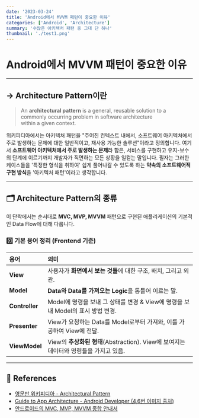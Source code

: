 ```yaml
---
date: '2023-03-24'
title: 'Android에서 MVVM 패턴이 중요한 이유'
categories: ['Android', 'Architecture']
summary: '수많은 아키텍처 패턴 중 그대 단 하나'
thumbnail: './test1.png'
---
```


# Android에서 MVVM 패턴이 중요한 이유
___

## → Architecture Pattern이란
>
> An **architectural pattern** is a general, reusable solution 
> to a commonly occurring problem in software architecture   
> within a given context.
>
위키피디아에서는 아키텍처 패턴을 "주어진 컨텍스트 내에서, 소프트웨어 아키텍처에서 주로 발생하는 문제에 대한 일반적이고, 재사용 가능한 솔루션"이라고 정의합니다. 
여기서 **소프트웨어 아키텍처에서 주로 발생하는 문제**라 함은, 서비스를 구현하고 유지-보수의 단계에 이르기까지 개발자가 직면하는 모든 상황을 일컫는 말입니다. 
필자는 그러한 케이스들을 '특정한 형식을 취하여' 쉽게 풀어나갈 수 있도록 하는 **약속의 소프트웨어적 구현 방식**을 '아키텍처 패턴'이라고 생각합니다.
___
## 🗂️ Architecture Pattern의 종류
이 단락에서는 순서대로 **MVC, MVP, MVVM** 패턴으로 구현된 애플리케이션의 기본적인 Data Flow에 대해 다룹니다.

### 0️⃣ 기본 용어 정리 (Frontend 기준)
| 용어           | 의미                                                                                  |
| :------------- | :------------------------------------------------------------------------------------ |
| **View**       | 사용자가 **화면에서 보는 것들**에 대한 구조, 배치, 그리고 외관.                       |
| **Model**      | **Data와 Data를 가져오는 Logic**을 통틀어 이르는 말.                                  |
| **Controller** | Model에 명령을 보내 그 상태를 변경 & View에 명령을 보내 Model의 표시 방법 변경.       |
| **Presenter**  | View가 요청하는 Data를 Model로부터 가져와, 이를 가공하여 View에 전달.                 |
| **ViewModel**  | View의 **추상화된 형태**(Abstraction). View에 보여지는 데이터와 명령들을 가지고 있음. |


___
## 🧭 References
- [영문판 위키피디아 - Architectural Pattern](https://en.wikipedia.org/wiki/Architectural_pattern)
- [Guide to App Architecture - Android Developer (4,6번 이미지 출처)](https://developer.android.com/jetpack/guide?hl=en)
- [안드로이드의 MVC, MVP, MVVM 종합 안내서](https://academy.realm.io/kr/posts/eric-maxwell-mvc-mvp-and-mvvm-on-android/)